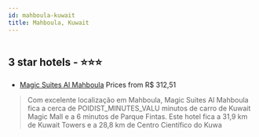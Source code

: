 ```yaml
---
id: mahboula-kuwait
title: Mahboula, Kuwait
---
```


<center><img src="https://i.travelapi.com/hotels/32000000/31700000/31699700/31699620/18049b16_z.jpg" alt="" /></center>


##  3 star hotels - ⭐️⭐️⭐️

-    [Magic Suites Al Mahboula](https://www.hurb.com/br/aud/https://www.hurb.com/br/hotels/mahboula/magic-suites-al-mahboula-HT-EEAO?cmp=18055) Prices from R$ 312,51
   > Com excelente localização em Mahboula, Magic Suites Al Mahboula fica a cerca de POIDIST_MINUTES_VALU minutos de carro de Kuwait Magic Mall e a 6 minutos de Parque Fintas.  Este hotel fica a 31,9 km de Kuwait Towers e a 28,8 km de Centro Científico do Kuwa
